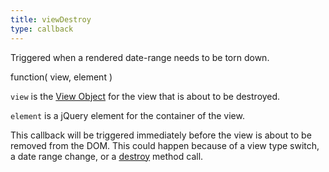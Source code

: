 ```yaml
---
title: viewDestroy
type: callback
---
```


Triggered when a rendered date-range needs to be torn down.

<div class='spec' markdown='1'>
function( view, element )
</div>

`view` is the [View Object](view-object) for the view that is about to be destroyed.

`element` is a jQuery element for the container of the view.

This callback will be triggered immediately before the view is about to be removed from the DOM. This could happen because of a view type switch, a date range change, or a [destroy](destroy) method call.
